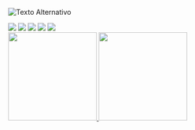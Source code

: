 <img src="https://www.rnp.br/arquivos/2023-05/proghackersdobem_logo_rgb_principal_positiva.png?VersionId=0zPZBphU03984KYVWYkta4wu94Jj7scC" alt="Texto Alternativo"><div>
<div>
<a href="https://www.youtube.com/@saturnBeatmaker" target="_blank"><img loading="lazy" src="https://img.shields.io/badge/YouTube-FF0000?style=for-the-badge&logo=youtube&logoColor=white" target="_blank"></a>
<a href="https://instagram.com/seu-usuário-instagram-aqui" target="_blank"><img loading="lazy" src="https://img.shields.io/badge/-Instagram-%23E4405F?style=for-the-badge&logo=instagram&logoColor=white" target="_blank"></a>
<a href="https://www.twitch.tv/seu-usuário-aqui" target="_blank"><img loading="lazy" src="https://img.shields.io/badge/Twitch-9146FF?style=for-the-badge&logo=twitch&logoColor=white" target="_blank"></a>
<a href = "luizmarcow@gmail.com"><img loading="lazy" src="https://img.shields.io/badge/Gmail-D14836?style=for-the-badge&logo=gmail&logoColor=white" target="_blank"></a>
<a href="https://www.linkedin.com/in/luiz-marcos-abril-silva-536b99264?utm_source=share&utm_campaign=share_via&utm_content=profile&utm_medium=ios_app" target="_blank"><img loading="lazy" src="https://img.shields.io/badge/-LinkedIn-%230077B5?style=for-the-badge&logo=linkedin&logoColor=white" target="_blank"></a>   
</div><div>
<div>
<a href="https://github.com/breach-forum">
<img loading="lazy" height="180em" src="https://github-readme-stats.vercel.app/api/top-langs/?username=breach-forum&layout=compact&langs_count=7&theme=dracula"/>
<img loading="lazy" height="180em" src="https://github-readme-stats.vercel.app/api?username=breach-forum&show_icons=true&theme=dracula&include_all_commits=true&count_private=true"/>
</div>
